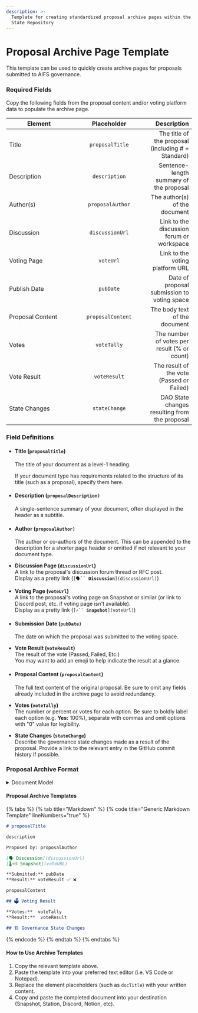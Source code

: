 ```yaml
---
description: >-
  Template for creating standardized proposal archive pages within the AIFS DAO
  State Repository
---
```


# Proposal Archive Page Template

This template can be used to quickly create archive pages for proposals submitted to AIFS governance.

### Required Fields

Copy the following fields from the proposal content and/or voting platform data to populate the archive page.

<table><thead><tr><th width="162">Element</th><th width="187" align="center">Placeholder</th><th align="right">Description</th></tr></thead><tbody><tr><td>Title</td><td align="center"><code>proposalTitle</code></td><td align="right">The title of the proposal (including # + Standard)</td></tr><tr><td>Description</td><td align="center"><code>description</code></td><td align="right">Sentence-length summary of the proposal</td></tr><tr><td>Author(s)</td><td align="center"><code>proposalAuthor</code></td><td align="right">The author(s) of the document</td></tr><tr><td>Discussion</td><td align="center"><code>discussionUrl</code></td><td align="right">Link to the discussion forum or workspace</td></tr><tr><td>Voting Page</td><td align="center"><code>voteUrl</code></td><td align="right">Link to the voting platform URL</td></tr><tr><td>Publish Date</td><td align="center"><code>pubDate</code></td><td align="right">Date of proposal submission to voting space</td></tr><tr><td>Proposal Content</td><td align="center"><code>proposalContent</code></td><td align="right">The body text of the document</td></tr><tr><td>Votes</td><td align="center"><code>voteTally</code></td><td align="right">The number of votes per result (% or count)</td></tr><tr><td>Vote Result</td><td align="center"><code>voteResult</code></td><td align="right">The result of the vote (Passed or Failed)</td></tr><tr><td>State Changes</td><td align="center"><code>stateChange</code></td><td align="right">DAO State changes resulting from the proposal</td></tr></tbody></table>

### Field Definitions

*   #### Title (`proposalTitle`) <a href="#title" id="title"></a>

    The title of your document as a level-1 heading.

    If your document type has requirements related to the structure of its title (such as a proposal), specify them here.
*   #### Description (`proposalDescription)`

    A single-sentence summary of your document, often displayed in the header as a subtitle.
*   #### Author (`proposalAuthor)`

    The author or co-authors of the document. This can be appended to the description for a shorter page header or omitted if not relevant to your document type.
* **Discussion Page (`discussionUrl`)**\
  A link to the proposal's discussion forum thread or RFC post. \
  Display as a pretty link (`[🗣️`` `**`Discussion`**`](discussionUrl)`)
* **Voting Page (`voteUrl`)**\
  A link to the proposal's voting page on Snapshot or similar (or link to Discord post, etc. if voting page isn't available).\
  Display as a pretty link (`[⚡️`` `**`Snapshot`**`](voteUrl)`)
*   #### Submission Date (`pubDate)`

    The date on which the proposal was submitted to the voting space.
* **Vote Result (`voteResult`)**\
  The result of the vote (Passed, Failed, Etc.)\
  You may want to add an emoji to help indicate the result at a glance.
*   #### Proposal Content (`proposalContent`)

    The full text content of the original proposal. Be sure to omit any fields already included in the archive page to avoid redundancy.
* **Votes (`voteTally`)**\
  The number or percent or votes for each option. Be sure to boldly label each option (e.g. **Yes:** 100%), separate with commas and omit options with "0" value for legibility.
* **State Changes (`stateChange`)**\
  Describe the governance state changes made as a result of the proposal. Provide a link to the relevant entry in the GitHub commit history if possible.

### Proposal Archive Format

<details>

<summary>Document Model</summary>

## `proposalTitle`

`description`

Proposed by: `proposalAuthor`

🗣️ Discussion\
🌡️⚡⛓️ Snapshot

**Submitted:** `pubDate`\
**Result:** `voteResult` ✅ ❌

`proposalContent`

### 🗳️ Voting Result

**Votes:** `voteTally`\
**Result:** `voteResult`

### 🏗️ Governance State Changes

`stateChange`

</details>

#### Proposal Archive Templates

{% tabs %}
{% tab title="Markdown" %}
{% code title="Generic Markdown Template" lineNumbers="true" %}
```markdown
# proposalTitle

description

Proposed by: proposalAuthor

[🗣️ Discussion](discussionUrl)  
[🌡️⚡⛓️ Snapshot](voteURL)

**Submitted:** pubDate  
**Result:** voteResult ✅ ❌

proposalContent

## 🗳️ Voting Result

**Votes:**  voteTally  
**Result:**  voteResult

## 🏗️ Governance State Changes

```
{% endcode %}
{% endtab %}
{% endtabs %}

#### How to Use Archive Templates

1. Copy the relevant template above.
2. Paste the template into your preferred text editor (i.e. VS Code or Notepad).
3. Replace the element placeholders (such as `docTitle`) with your written content.
4. Copy and paste the completed document into your destination (Snapshot, Station, Discord, Notion, etc).
